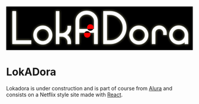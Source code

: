 <p align="center">
   <img src=".github/logoDora.jpg"  alt="Preview from the mark"/>
</p>

# LokADora

Lokadora is under construction and  is part of course from [Alura](https://www.alura.com.br/) and consists on a Netflix style site made with [React](https://reactjs.org). 

